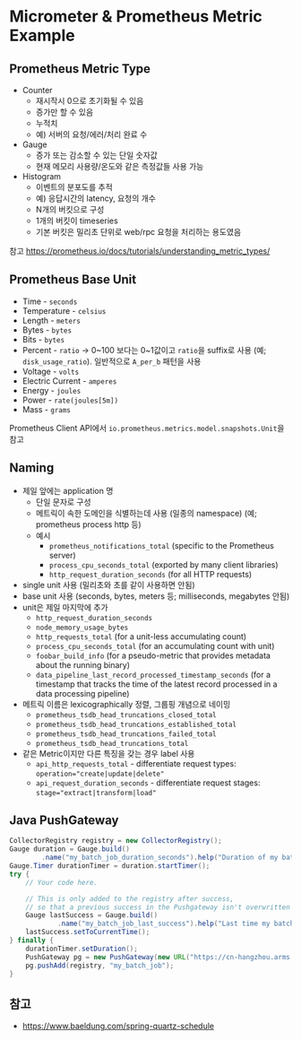# Micrometer & Prometheus Metric Example

## Prometheus Metric Type

* Counter
  * 재시작시 0으로 초기화될 수 있음
  * 증가만 할 수 있음
  * 누적치
  * 예) 서버의 요청/에러/처리 완료 수
* Gauge
  * 증가 또는 감소할 수 있는 단일 숫자값
  * 현재 메모리 사용량/온도와 같은 측정값들 사용 가능
* Histogram
  * 이벤트의 분포도를 추적
  * 예) 응답시간의 latency, 요청의 개수
  * N개의 버킷으로 구성
  * 1개의 버킷이 timeseries
  * 기본 버킷은 밀리초 단위로 web/rpc 요청을 처리하는 용도였음

참고 https://prometheus.io/docs/tutorials/understanding_metric_types/

## Prometheus Base Unit

* Time - `seconds`
* Temperature - `celsius`
* Length - `meters`
* Bytes - `bytes`
* Bits - `bytes`
* Percent - `ratio` -> 0~100 보다는 0~1값이고 `ratio`을 suffix로 사용 (예; `disk_usage_ratio`). 일반적으로 `A_per_b` 패턴을 사용
* Voltage - `volts`
* Electric Current - `amperes`
* Energy - `joules`
* Power - `rate(joules[5m])`
* Mass - `grams`

Prometheus Client API에서 `io.prometheus.metrics.model.snapshots.Unit`을 참고

## Naming

* 제일 앞에는 application 명
  * 단일 문자로 구성
  * 메트릭이 속한 도메인을 식별하는데 사용 (일종의 namespace) (예; prometheus process http 등)
  * 예시
    * `prometheus_notifications_total` (specific to the Prometheus server)
    * `process_cpu_seconds_total` (exported by many client libraries)
    * `http_request_duration_seconds` (for all HTTP requests)
* single unit 사용 (밀리초와 초를 같이 사용하면 안됨)
* base unit 사용 (seconds, bytes, meters 등; milliseconds, megabytes 안됨)
* unit은 제일 마지막에 추가
  * `http_request_duration_seconds`
  * `node_memory_usage_bytes`
  * `http_requests_total` (for a unit-less accumulating count)
  * `process_cpu_seconds_total` (for an accumulating count with unit)
  * `foobar_build_info` (for a pseudo-metric that provides metadata about the running binary)
  * `data_pipeline_last_record_processed_timestamp_seconds` (for a timestamp that tracks the time of the latest record processed in a data processing pipeline)
* 메트릭 이름은 lexicographically 정렬, 그룹핑 개념으로 네이밍
  * `prometheus_tsdb_head_truncations_closed_total`
  * `prometheus_tsdb_head_truncations_established_total`
  * `prometheus_tsdb_head_truncations_failed_total`
  * `prometheus_tsdb_head_truncations_total`
* 같은 Metric이지만 다른 특징을 갖는 경우 label 사용
  * `api_http_requests_total` - differentiate request types: `operation="create|update|delete"`
  * `api_request_duration_seconds` - differentiate request stages: `stage="extract|transform|load"`

## Java PushGateway

```java
CollectorRegistry registry = new CollectorRegistry();
Gauge duration = Gauge.build()
        .name("my_batch_job_duration_seconds").help("Duration of my batch job in seconds.").register(registry);
Gauge.Timer durationTimer = duration.startTimer();
try {
    // Your code here.

    // This is only added to the registry after success,
    // so that a previous success in the Pushgateway isn't overwritten on failure.
    Gauge lastSuccess = Gauge.build()
            .name("my_batch_job_last_success").help("Last time my batch job succeeded, in unixtime.").register(registry);
    lastSuccess.setToCurrentTime();
} finally {
    durationTimer.setDuration();
    PushGateway pg = new PushGateway(new URL("https://cn-hangzhou.arms.aliyuncs.com/prometheus/52b12ea9cf4bb9e35****/16727530178****/1df8lj***/cn-hangzhou/api/v2"));
    pg.pushAdd(registry, "my_batch_job");
}
```

## 참고

* https://www.baeldung.com/spring-quartz-schedule